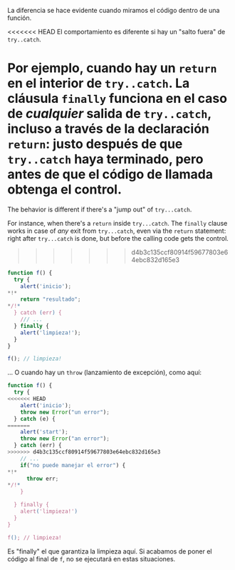 La diferencia se hace evidente cuando miramos el código dentro de una función.

<<<<<<< HEAD
El comportamiento es diferente si hay un "salto fuera" de `try..catch`.

Por ejemplo, cuando hay un `return` en el interior de `try..catch`. La cláusula `finally` funciona en el caso de *cualquier* salida de  `try..catch`, incluso a través de la declaración `return`: justo después de que `try..catch` haya terminado, pero antes de que el código de llamada obtenga el control.
=======
The behavior is different if there's a "jump out" of `try...catch`.

For instance, when there's a `return` inside `try...catch`. The `finally` clause works in case of *any* exit from `try...catch`, even via the `return` statement: right after `try...catch` is done, but before the calling code gets the control.
>>>>>>> d4b3c135ccf80914f59677803e64ebc832d165e3

```js run
function f() {
  try {
    alert('inicio');
*!*
    return "resultado";
*/!*
  } catch (err) {
    /// ...
  } finally {
    alert('limpieza!');
  }
}

f(); // limpieza!
```

... O cuando hay un `throw` (lanzamiento de excepción), como aquí:

```js run
function f() {
  try {
<<<<<<< HEAD
    alert('inicio');
    throw new Error("un error");
  } catch (e) {
=======
    alert('start');
    throw new Error("an error");
  } catch (err) {
>>>>>>> d4b3c135ccf80914f59677803e64ebc832d165e3
    // ...
    if("no puede manejar el error") {
*!*
      throw err;
*/!*
    }

  } finally {
    alert('limpieza!')
  }
}

f(); // limpieza!
```

Es "finally" el que garantiza la limpieza aquí. Si acabamos de poner el código al final de `f`, no se ejecutará en estas situaciones.
